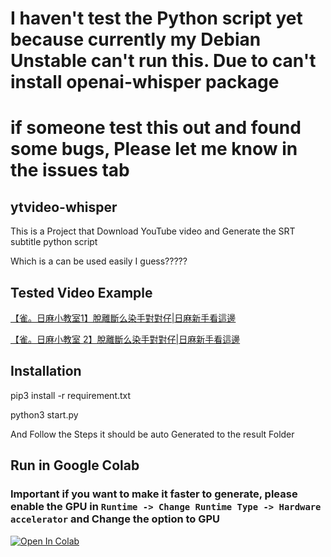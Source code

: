 # I haven't test the Python script yet because currently my Debian Unstable can't run this. Due to can't install openai-whisper package

# if someone test this out and found some bugs, Please let me know in the issues tab

## ytvideo-whisper


This is a Project that Download YouTube video and Generate the SRT subtitle python script

Which is a can be used easily I guess?????


## Tested Video Example

[【雀。日麻小教室1】脫離斷么染手對對仔|日麻新手看這邊](https://youtu.be/b_O-TkpYi_w)

[【雀。日麻小教室 2】脫離斷么染手對對仔|日麻新手看這邊](https://youtu.be/tD2fBWsZrZU)


## Installation

pip3 install -r requirement.txt

python3 start.py

And Follow the Steps it should be auto Generated to the result Folder


## Run in Google Colab

### Important if you want to make it faster to generate, please enable the GPU in `Runtime -> Change Runtime Type -> Hardware accelerator` and Change the option to GPU

 [![Open In Colab](https://colab.research.google.com/assets/colab-badge.svg)](https://colab.research.google.com/github/blusewill/ytvideo-whisper/blob/master/notebooks/ytvideo-whisper.ipynb)
